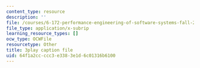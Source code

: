```yaml
---
content_type: resource
description: ''
file: /courses/6-172-performance-engineering-of-software-systems-fall-2018/64f1a2ccccc3e3383e1d6c01316b6100_mXkPCaZUXhg.srt
file_type: application/x-subrip
learning_resource_types: []
ocw_type: OCWFile
resourcetype: Other
title: 3play caption file
uid: 64f1a2cc-ccc3-e338-3e1d-6c01316b6100
---
```

